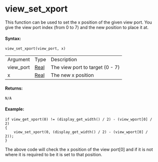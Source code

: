 # view_set_xport

This function can be used to set the x position of the given view port.
You give the view port index (from 0 to 7) and the new position to place
it at.

#### Syntax:

``` gml
view_set_xport(view_port, x)
```

|           |                                                                         |                                 |
|-----------|-------------------------------------------------------------------------|---------------------------------|
| Argument  | Type                                                                    | Description                     |
| view_port |  [Real](../../../../../GameMaker_Language/GML_Overview/Data_Types)  | The view port to target (0 - 7) |
| x         |  [Real](../../../../../GameMaker_Language/GML_Overview/Data_Types)  | The new x position              |

#### Returns:

``` gml
N/A
```

#### Example:

``` gml
if view_get_xport(0) != (display_get_width() / 2) - (view_wport[0] / 2)
{
    view_set_xport(0, (display_get_width() / 2) - (view_wport[0] / 2));
}
```

The above code will check the x position of the view port\[0\] and if it
is not where it is required to be it is set to that position.
